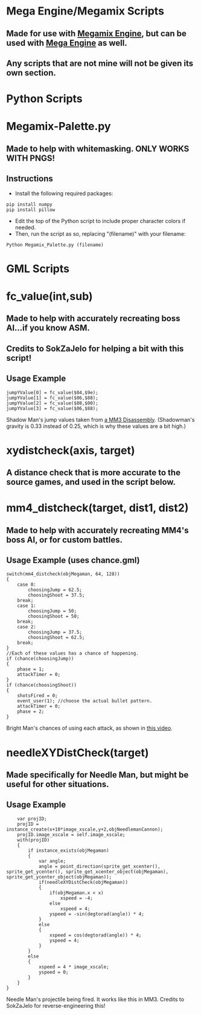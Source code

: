 # Mega Engine/Megamix Scripts
## Made for use with [Megamix Engine](https://magmmlcontest.com/megamix.php), but can be used with [Mega Engine](https://www.sprites-inc.co.uk/thread-1648.html) as well.
## Any scripts that are not mine will not be given its own section.

# Python Scripts

# Megamix-Palette.py
## Made to help with whitemasking. ONLY WORKS WITH PNGS!
## Instructions
* Install the following required packages:
```
pip install numpy
pip install pillow
```
* Edit the top of the Python script to include proper character colors if needed.
* Then, run the script as so, replacing "(filename)" with your filename:
```
Python Megamix_Palette.py (filename)
```

# GML Scripts

# fc_value(int,sub)
## Made to help with accurately recreating boss AI...if you know ASM.
## Credits to SokZaJelo for helping a bit with this script!
## Usage Example
```
jumpYValue[0] = fc_value($04,$9e);
jumpYValue[1] = fc_value($06,$88);
jumpYValue[2] = fc_value($08,$00);
jumpYValue[3] = fc_value($06,$88);
```
Shadow Man's jump values taken from [a MM3 Disassembly](https://github.com/refreshing-lemonade/megaman3-disassembly). (Shadowman's gravity is 0.33 instead of 0.25, which is why these values are a bit high.)

# xydistcheck(axis, target)
## A distance check that is more accurate to the source games, and used in the script below.
# mm4_distcheck(target, dist1, dist2)
## Made to help with accurately recreating MM4's boss AI, or for custom battles.
## Usage Example (uses chance.gml)
```
switch(mm4_distcheck(objMegaman, 64, 128))
{
    case 0:
        choosingJump = 62.5;
        choosingShoot = 37.5;
    break;
    case 1:
        choosingJump = 50;
        choosingShoot = 50;
    break;
    case 2:
        choosingJump = 37.5;
        choosingShoot = 62.5;
    break;
}
//Each of these values has a chance of happening.
if (chance(choosingJump))
{
    phase = 1;
    attackTimer = 0;
}
if (chance(choosingShoot))
{
    shotsFired = 0;
    event_user(1); //choose the actual bullet pattern.
    attackTimer = 0;
    phase = 2;
}
```
Bright Man's chances of using each attack, as shown in [this video](https://youtu.be/PME8HLPRCOI).

# needleXYDistCheck(target)
## Made specifically for Needle Man, but might be useful for other situations.
## Usage Example
```
    var projID;
    projID = instance_create(x+10*image_xscale,y+2,objNeedlemanCannon);
    projID.image_xscale = self.image_xscale;
    with(projID)
    {
        if instance_exists(objMegaman)
        {
            var angle;
            angle = point_direction(sprite_get_xcenter(), sprite_get_ycenter(), sprite_get_xcenter_object(objMegaman), sprite_get_ycenter_object(objMegaman));
            if(needleXYDistCheck(objMegaman))
            {
                if(objMegaman.x < x)
                    xspeed = -4;
                else
                    xspeed = 4;
                yspeed = -sin(degtorad(angle)) * 4;
            }
            else
            {
                xspeed = cos(degtorad(angle)) * 4;
                yspeed = 4;
            }
        }
        else
        {
            xspeed = 4 * image_xscale;
            yspeed = 0;
        }
    }
}
```
Needle Man's projectile being fired. It works like this in MM3. Credits to SokZaJelo for reverse-engineering this!
